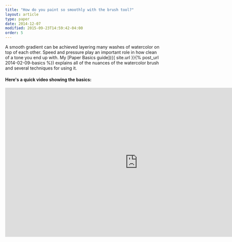 ```yaml
---
title: "How do you paint so smoothly with the brush tool?"
layout: article
type: paper
date: 2014-12-07
modified: 2015-09-23T14:59:42-04:00
order: 5
---
```


A smooth gradient can be achieved layering many washes of watercolor on top of each other. Speed and pressure play an important role in how clean of a tone you end up with. My [Paper Basics guide]({{ site.url }}{% post_url 2014-02-09-basics %}) explains all of the nuances of the watercolor brush and several techniques for using it.

#### Here's a quick video showing the basics:

<iframe width="853" height="480" src="https://www.youtube-nocookie.com/embed/AjJVrFFaCck?rel=0&amp;controls=0&amp;showinfo=0" frameborder="0" allowfullscreen></iframe>

